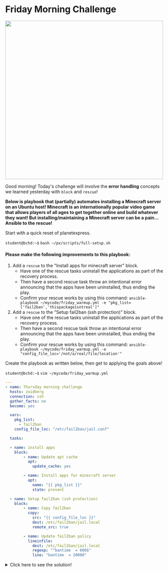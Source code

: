 # Friday Morning Challenge

<img src="https://geekflare.com/wp-content/uploads/2021/10/minecraft-hosting-vultr.png" width="500"/>

Good morning! Today's challenge will involve the **error handling** concepts we learned yesterday with `block` and `rescue`!

**Below is playbook that (partially) automates installing a Minecraft server on an Ubuntu host! Minecraft is an internationally popular video game that allows players of all ages to get together online and build whatever they want! But installing/maintaining a Minecraft server can be a pain... Ansible to the rescue!**

Start with a quick reset of planetexpress.

`student@bchd:~$` `bash ~/px/scripts/full-setup.sh`

#### Please make the following improvements to this playbook:

1. Add a `rescue` to the "Install apps for minecraft server" block.
    - Have one of the rescue tasks uninstall the applications as part of the recovery process.
    - Then have a second rescue task throw an intentional error announcing that the apps have been uninstalled, thus ending the play.
    - Confirm your rescue works by using this command: `ansible-playbook ~/mycode/friday_warmup.yml -e "pkg_list=['fail2ban','thispackageisntreal']"`
2. Add a `rescue` to the "Setup fail2ban (ssh protection)" block.
    - Have one of the rescue tasks uninstall the applications as part of the recovery process.
    - Then have a second rescue task throw an intentional error announcing that the apps have been uninstalled, thus ending the play.
    - Confirm your rescue works by using this command: `ansible-playbook ~/mycode/friday_warmup.yml -e "config_file_loc='/not/a/real/file/location'"`      

Create the playbook as written below, then get to applying the goals above!

`student@bchd:~$` `vim ~/mycode/friday_warmup.yml`

```yaml
---
- name: Thursday morning challenge
  hosts: zoidberg
  connection: ssh
  gather_facts: no
  become: yes

  vars:
    pkg_list:
      - fail2ban
    config_file_loc: "/etc/fail2ban/jail.conf"

  tasks:

  - name: install apps
    block:
        - name: Update apt cache
          apt:
            update_cache: yes

        - name: Install apps for minecraft server
          apt:
            name: "{{ pkg_list }}"
            state: present

  - name: Setup fail2ban (ssh protection)
    block:
        - name: Copy fail2ban
          copy:
            src: "{{ config_file_loc }}"
            dest: /etc/fail2ban/jail.local
            remote_src: true

        - name: Update fail2ban policy
          lineinfile:
            dest: /etc/fail2ban/jail.local
            regexp: "^bantime  = 600$"
            line: "bantime  = 20000"
```

<details>
<summary>Click here to see the solution!</summary>
```yaml
---
- name: Thursday morning challenge
  hosts: zoidberg
  connection: ssh
  gather_facts: no
  become: yes

  vars:
    pkg_list:
      - fail2ban
    config_file_loc: "/etc/fail2ban/jail.conf"

  tasks:

  - name: install apps
    block:
        - name: Update apt cache
          apt:
            update_cache: yes

        - name: Install apps for minecraft server
          apt:
            name: "{{ pkg_list }}"
            state: present
    rescue:                           ### NEW!
        - name: uninstall apps
          apt:
            name: "{{ pkg_list }}"
            state: absent
        - name: force a failure
          fail:
            msg: Apps failed to install correctly. Uninstalling...

  - name: Setup fail2ban (ssh protection)
    block:
        - name: Copy fail2ban
          copy:
            src: "{{ config_file_loc }}"
            dest: /etc/fail2ban/jail.local
            remote_src: true

        - name: Update fail2ban policy
          lineinfile:
            dest: /etc/fail2ban/jail.local
            regexp: "^bantime  = 600$"
            line: "bantime  = 20000"
    rescue:                              ### NEW
        - name: uninstall apps
          apt:
            name: "{{ pkg_list }}"
            state: absent
        - name: force a failure
          fail:
            msg: Apps failed to configure correctly. Uninstalling...
```
